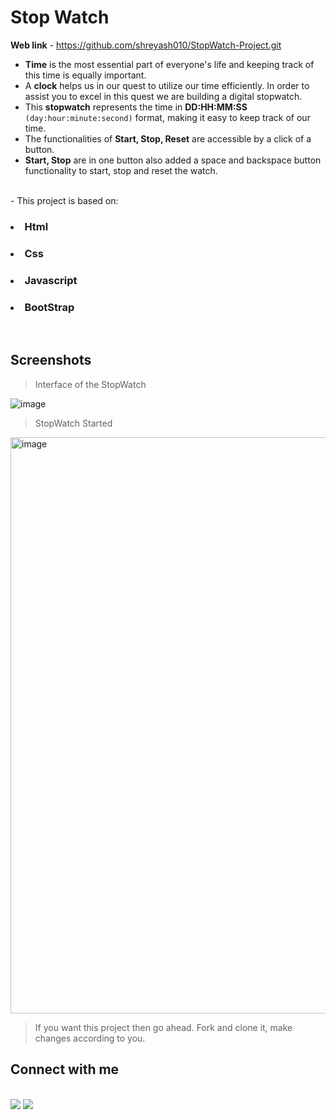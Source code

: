 <h1>Stop Watch</h1> 

**Web link** - https://github.com/shreyash010/StopWatch-Project.git

- **Time** is the most essential part of everyone's life and keeping track of this time is equally important.
  <br>
- A **clock** helps us in our quest to utilize our time efficiently. In order to assist you to excel in this quest we are building a digital stopwatch.
  <br>
- This **stopwatch** represents the time in **DD:HH:MM:SS** ```(day:hour:minute:second)``` format, making it easy to keep track of our time.
  <br>
- The functionalities of **Start, Stop, Reset** are accessible by a click of a button.
  <br>
- **Start, Stop** are in one button also added a space and backspace button functionality to start, stop and reset the watch.
<br>
- This project is based on:
<br>
<h3><li>Html</li></h3>
<h3><li>Css</li></h3>
<h3><li>Javascript</li></h3>
<h3><li>BootStrap</li></h3>
<br>

<h2>Screenshots</h2>

>Interface of the StopWatch

![image](https://github.com/shreyash010/images/blob/main/Stop-Watch.png)

>StopWatch Started

<img width="922" alt="image" src="https://github.com/shreyash010/images/blob/main/Stop-Watch-Start.png">



>If you want this project then go ahead. Fork and clone it, make changes according to you.

<h2>Connect with me</h2>
<br>
<a href="www.linkedin.com/in/shreyash-waghmare"><img src="https://img.icons8.com/color/48/000000/linkedin.png"</img></a>
<a href="https://github.com/shreyash010"><img src="https://img.icons8.com/color/48/000000/github--v3.png"</img></a>

